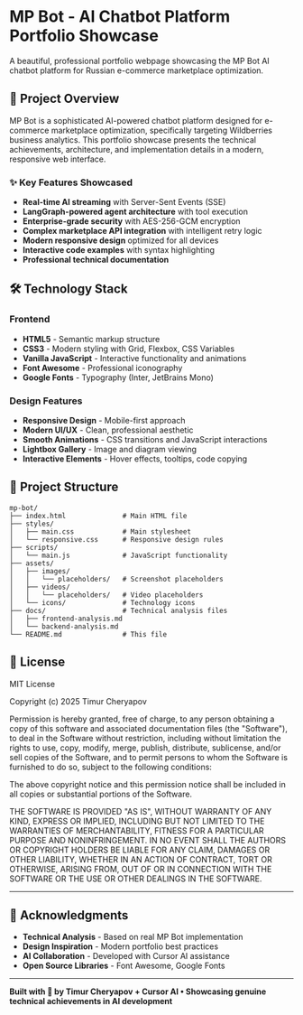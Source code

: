 # MP Bot - AI Chatbot Platform Portfolio Showcase

A beautiful, professional portfolio webpage showcasing the MP Bot AI chatbot platform for Russian e-commerce marketplace optimization.

## 🚀 Project Overview

MP Bot is a sophisticated AI-powered chatbot platform designed for e-commerce marketplace optimization, specifically targeting Wildberries business analytics. This portfolio showcase presents the technical achievements, architecture, and implementation details in a modern, responsive web interface.

### ✨ Key Features Showcased

- **Real-time AI streaming** with Server-Sent Events (SSE)
- **LangGraph-powered agent architecture** with tool execution
- **Enterprise-grade security** with AES-256-GCM encryption
- **Complex marketplace API integration** with intelligent retry logic
- **Modern responsive design** optimized for all devices
- **Interactive code examples** with syntax highlighting
- **Professional technical documentation**

## 🛠 Technology Stack

### Frontend
- **HTML5** - Semantic markup structure
- **CSS3** - Modern styling with Grid, Flexbox, CSS Variables
- **Vanilla JavaScript** - Interactive functionality and animations
- **Font Awesome** - Professional iconography
- **Google Fonts** - Typography (Inter, JetBrains Mono)

### Design Features
- **Responsive Design** - Mobile-first approach
- **Modern UI/UX** - Clean, professional aesthetic
- **Smooth Animations** - CSS transitions and JavaScript interactions
- **Lightbox Gallery** - Image and diagram viewing
- **Interactive Elements** - Hover effects, tooltips, code copying

## 📁 Project Structure

```
mp-bot/
├── index.html              # Main HTML file
├── styles/
│   ├── main.css            # Main stylesheet
│   └── responsive.css      # Responsive design rules
├── scripts/
│   └── main.js             # JavaScript functionality
├── assets/
│   ├── images/
│   │   └── placeholders/   # Screenshot placeholders
│   ├── videos/
│   │   └── placeholders/   # Video placeholders
│   └── icons/              # Technology icons
├── docs/                   # Technical analysis files
│   ├── frontend-analysis.md
│   └── backend-analysis.md
└── README.md               # This file
```

## 📄 License

MIT License

Copyright (c) 2025 Timur Cheryapov

Permission is hereby granted, free of charge, to any person obtaining a copy of this software and associated documentation files (the "Software"), to deal in the Software without restriction, including without limitation the rights to use, copy, modify, merge, publish, distribute, sublicense, and/or sell copies of the Software, and to permit persons to whom the Software is furnished to do so, subject to the following conditions:

The above copyright notice and this permission notice shall be included in all copies or substantial portions of the Software.

THE SOFTWARE IS PROVIDED "AS IS", WITHOUT WARRANTY OF ANY KIND, EXPRESS OR IMPLIED, INCLUDING BUT NOT LIMITED TO THE WARRANTIES OF MERCHANTABILITY, FITNESS FOR A PARTICULAR PURPOSE AND NONINFRINGEMENT. IN NO EVENT SHALL THE AUTHORS OR COPYRIGHT HOLDERS BE LIABLE FOR ANY CLAIM, DAMAGES OR OTHER LIABILITY, WHETHER IN AN ACTION OF CONTRACT, TORT OR OTHERWISE, ARISING FROM, OUT OF OR IN CONNECTION WITH THE SOFTWARE OR THE USE OR OTHER DEALINGS IN THE SOFTWARE.

---

## 🎉 Acknowledgments

- **Technical Analysis** - Based on real MP Bot implementation
- **Design Inspiration** - Modern portfolio best practices
- **AI Collaboration** - Developed with Cursor AI assistance
- **Open Source Libraries** - Font Awesome, Google Fonts

---

**Built with 💙 by Timur Cheryapov + Cursor AI • Showcasing genuine technical achievements in AI development** 